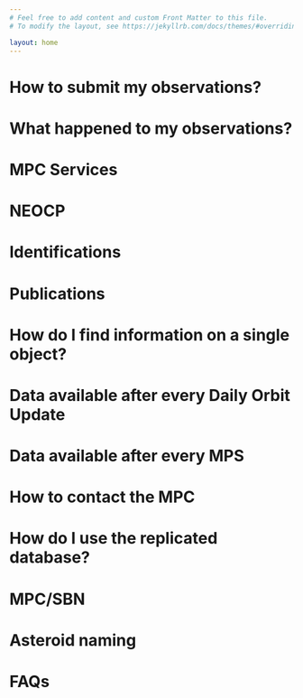 ```yaml
---
# Feel free to add content and custom Front Matter to this file.
# To modify the layout, see https://jekyllrb.com/docs/themes/#overriding-theme-defaults

layout: home
---
```

# How to submit my observations?
# What happened to my observations?
# MPC Services
# NEOCP
# Identifications
# Publications
# How do I find information on a single object?
# Data available after every Daily Orbit Update
# Data available after every MPS
# How to contact the MPC
# How do I use the replicated database?
# MPC/SBN
# Asteroid naming
# FAQs
